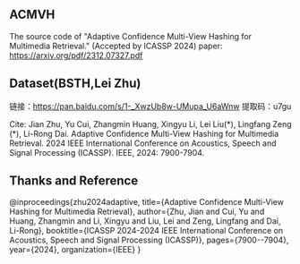 
## ACMVH
The source code of "Adaptive Confidence Multi-View Hashing for Multimedia Retrieval." (Accepted by ICASSP 2024)
paper: https://arxiv.org/pdf/2312.07327.pdf

## Dataset(BSTH,Lei Zhu)
  链接：https://pan.baidu.com/s/1-_XwzUb8w-UMupa_U6aWnw 提取码：u7gu

Cite:
Jian Zhu, Yu Cui, Zhangmin Huang, Xingyu Li, Lei Liu(\*), Lingfang Zeng (\*), Li-Rong Dai. Adaptive Confidence Multi-View Hashing for Multimedia Retrieval. 2024 IEEE International Conference on Acoustics, Speech and Signal Processing (ICASSP). IEEE, 2024: 7900-7904.

## Thanks and Reference
  @inproceedings{zhu2024adaptive,
  title={Adaptive Confidence Multi-View Hashing for Multimedia Retrieval},
  author={Zhu, Jian and Cui, Yu and Huang, Zhangmin and Li, Xingyu and Liu, Lei and Zeng, Lingfang and Dai, Li-Rong},
  booktitle={ICASSP 2024-2024 IEEE International Conference on Acoustics, Speech and Signal Processing (ICASSP)},
  pages={7900--7904},
  year={2024},
  organization={IEEE}
}
